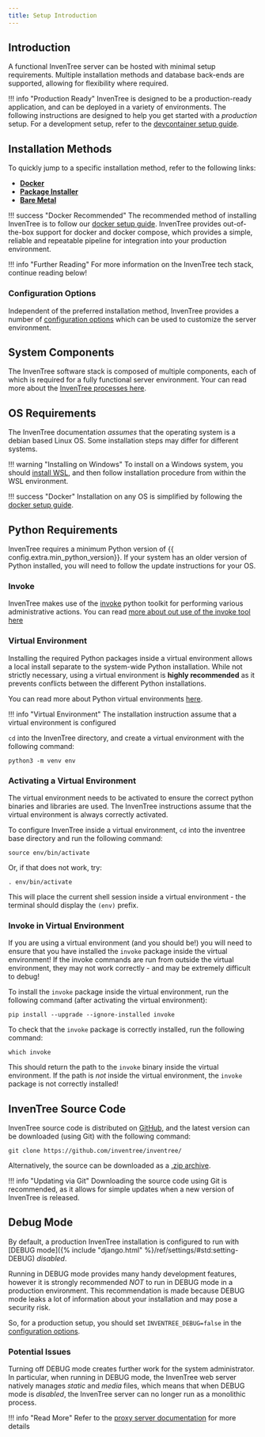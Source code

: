```yaml
---
title: Setup Introduction
---
```


## Introduction

A functional InvenTree server can be hosted with minimal setup requirements. Multiple installation methods and database back-ends are supported, allowing for flexibility where required.

!!! info "Production Ready"
	InvenTree is designed to be a production-ready application, and can be deployed in a variety of environments. The following instructions are designed to help you get started with a *production* setup. For a development setup, refer to the [devcontainer setup guide](../develop/devcontainer.md).

## Installation Methods

To quickly jump to a specific installation method, refer to the following links:

- [**Docker**](./docker.md)
- [**Package Installer**](./installer.md)
- [**Bare Metal**](./install.md)

!!! success "Docker Recommended"
    The recommended method of installing InvenTree is to follow our [docker setup guide](./docker.md). InvenTree provides out-of-the-box support for docker and docker compose, which provides a simple, reliable and repeatable pipeline for integration into your production environment.

!!! info "Further Reading"
    For more information on the InvenTree tech stack, continue reading below!

### Configuration Options

Independent of the preferred installation method, InvenTree provides a number of [configuration options](./config.md) which can be used to customize the server environment.

## System Components

The InvenTree software stack is composed of multiple components, each of which is required for a fully functional server environment. Your can read more about the [InvenTree processes here](./processes.md).

## OS Requirements

The InvenTree documentation *assumes* that the operating system is a debian based Linux OS. Some installation steps may differ for different systems.

!!! warning "Installing on Windows"
    To install on a Windows system, you should [install WSL](https://docs.microsoft.com/en-us/windows/wsl/install-win10#manual-installation-steps), and then follow installation procedure from within the WSL environment.

!!! success "Docker"
    Installation on any OS is simplified by following the [docker setup guide](./docker.md).

## Python Requirements

InvenTree requires a minimum Python version of {{ config.extra.min_python_version}}. If your system has an older version of Python installed, you will need to follow the update instructions for your OS.

### Invoke

InvenTree makes use of the [invoke](https://www.pyinvoke.org/) python toolkit for performing various administrative actions. You can read [more about out use of the invoke tool here](./invoke.md)

### Virtual Environment

Installing the required Python packages inside a virtual environment allows a local install separate to the system-wide Python installation. While not strictly necessary, using a virtual environment is **highly recommended** as it prevents conflicts between the different Python installations.

You can read more about Python virtual environments [here](https://docs.python.org/3/tutorial/venv.html).

!!! info "Virtual Environment"
    The installation instruction assume that a virtual environment is configured

`cd` into the InvenTree directory, and create a virtual environment with the following command:

```
python3 -m venv env
```

### Activating a Virtual Environment

The virtual environment needs to be activated to ensure the correct python binaries and libraries are used. The InvenTree instructions assume that the virtual environment is always correctly activated.

To configure InvenTree inside a virtual environment, ``cd`` into the inventree base directory and run the following command:

```
source env/bin/activate
```

Or, if that does not work, try:

```
. env/bin/activate
```

This will place the current shell session inside a virtual environment - the terminal should display the ``(env)`` prefix.

### Invoke in Virtual Environment

If you are using a virtual environment (and you should be!) you will need to ensure that you have installed the `invoke` package inside the virtual environment! If the invoke commands are run from outside the virtual environment, they may not work correctly - and may be extremely difficult to debug!

To install the `invoke` package inside the virtual environment, run the following command (after activating the virtual environment):

```
pip install --upgrade --ignore-installed invoke
```

To check that the `invoke` package is correctly installed, run the following command:

```
which invoke
```

This should return the path to the `invoke` binary inside the virtual environment. If the path is *not* inside the virtual environment, the `invoke` package is not correctly installed!

## InvenTree Source Code

InvenTree source code is distributed on [GitHub](https://github.com/inventree/inventree/), and the latest version can be downloaded (using Git) with the following command:

```
git clone https://github.com/inventree/inventree/
```

Alternatively, the source can be downloaded as a [.zip archive](https://github.com/inventree/InvenTree/archive/master.zip).

!!! info "Updating via Git"
    Downloading the source code using Git is recommended, as it allows for simple updates when a new version of InvenTree is released.


## Debug Mode

By default, a production InvenTree installation is configured to run with [DEBUG mode]({% include "django.html" %}/ref/settings/#std:setting-DEBUG) *disabled*.

Running in DEBUG mode provides many handy development features, however it is strongly recommended *NOT* to run in DEBUG mode in a production environment. This recommendation is made because DEBUG mode leaks a lot of information about your installation and may pose a security risk.

So, for a production setup, you should set `INVENTREE_DEBUG=false` in the [configuration options](./config.md).

### Potential Issues

Turning off DEBUG mode creates further work for the system administrator. In particular, when running in DEBUG mode, the InvenTree web server natively manages *static* and *media* files, which means that when DEBUG mode is *disabled*, the InvenTree server can no longer run as a monolithic process.

!!! info "Read More"
    Refer to the [proxy server documentation](./processes.md#proxy-server) for more details
